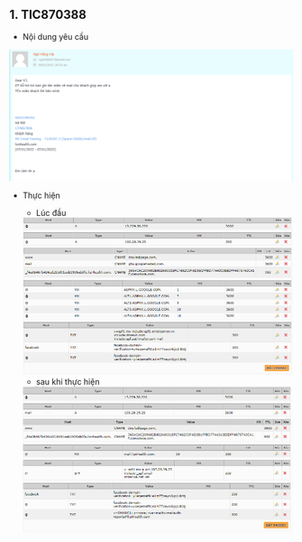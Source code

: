 ## 1. TIC870388
- Nội dung yêu cầu 
<img src="img/8.1.png">


- Thực hiện 
    + Lúc đầu 
    <img src="img/8.2.png">

    + sau khi thực hiện 
    <img src="img/8.3.png">
